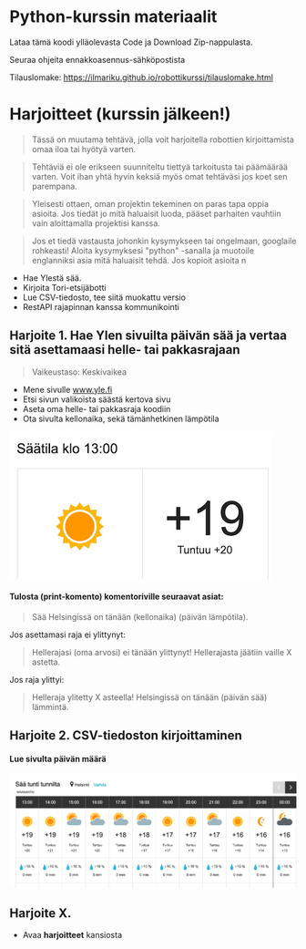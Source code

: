 # Python-kurssin materiaalit

Lataa tämä koodi ylläolevasta Code ja Download Zip-nappulasta.

Seuraa ohjeita ennakkoasennus-sähköpostista

Tilauslomake:
https://ilmariku.github.io/robottikurssi/tilauslomake.html

# Harjoitteet (kurssin jälkeen!)

> Tässä on muutama tehtävä, jolla voit harjoitella robottien kirjoittamista omaa iloa tai hyötyä varten.

> Tehtäviä ei ole erikseen suunniteltu tiettyä tarkoitusta tai päämäärää varten. Voit ihan yhtä hyvin keksiä myös omat tehtäväsi jos koet sen parempana.

> Yleisesti ottaen, oman projektin tekeminen on paras tapa oppia asioita. Jos tiedät jo mitä haluaisit luoda, pääset parhaiten vauhtiin vain aloittamalla projektisi kanssa.

> Jos et tiedä vastausta johonkin kysymykseen tai ongelmaan, googlaile rohkeasti! Aloita kysymyksesi "python" -sanalla ja muotoile englanniksi asia mitä haluaisit tehdä. Jos kopioit asioita n

- Hae Ylestä sää.
- Kirjoita Tori-etsijäbotti
- Lue CSV-tiedosto, tee siitä muokattu versio
- RestAPI rajapinnan kanssa kommunikointi

## Harjoite 1. Hae Ylen sivuilta päivän sää ja vertaa sitä asettamaasi helle- tai pakkasrajaan

> Vaikeustaso: Keskivaikea

- Mene sivulle www.yle.fi
- Etsi sivun valikoista säästä kertova sivu
- Aseta oma helle- tai pakkasraja koodiin
- Ota sivulta kellonaika, sekä tämänhetkinen lämpötila

![](kuvat/weather1.png 'Päivän sää Ylen sivulla.')

#### Tulosta (print-komento) komentoriville seuraavat asiat:

> Sää Helsingissä on tänään (kellonaika) (päivän lämpötila).

Jos asettamasi raja ei ylittynyt:

> Hellerajasi (oma arvosi) ei tänään ylittynyt! Hellerajasta jäätiin vaille X astetta.

Jos raja ylittyi:

> Helleraja ylitetty X asteella! Helsingissä on tänään (päivän sää) lämmintä.

## Harjoite 2. CSV-tiedoston kirjoittaminen

#### Lue sivulta päivän määrä

![alt text](kuvat/weather2.png 'Päivän sää Ylen sivulla.')

## Harjoite X.

- Avaa **harjoitteet** kansiosta
